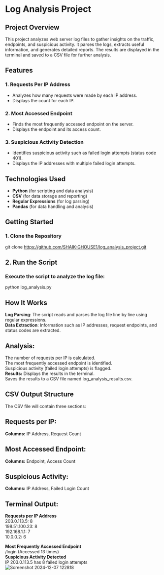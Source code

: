 # **Log Analysis Project**

## **Project Overview**
This project analyzes web server log files to gather insights on the traffic, endpoints, and suspicious activity. It parses the logs, extracts useful information, and generates detailed reports. The results are displayed in the terminal and saved to a CSV file for further analysis.

## **Features**
### **1. Requests Per IP Address**
- Analyzes how many requests were made by each IP address.
- Displays the count for each IP.

### **2. Most Accessed Endpoint**
- Finds the most frequently accessed endpoint on the server.
- Displays the endpoint and its access count.

### **3. Suspicious Activity Detection**
- Identifies suspicious activity such as failed login attempts (status code 401).
- Displays the IP addresses with multiple failed login attempts.

## **Technologies Used**
- **Python** (for scripting and data analysis)
- **CSV** (for data storage and reporting)
- **Regular Expressions** (for log parsing)
- **Pandas** (for data handling and analysis)

## **Getting Started**
### **1. Clone the Repository**
git clone https://github.com/SHAIK-GHOUSE1/log_analysis_project.git
## **2. Run the Script**
### Execute the script to analyze the log file:
python log_analysis.py

## **How It Works**
**Log Parsing**: The script reads and parses the log file line by line using regular expressions.</br>
**Data Extraction**: Information such as IP addresses, request endpoints, and status codes are extracted.
## **Analysis:**
The number of requests per IP is calculated.</br>
The most frequently accessed endpoint is identified.</br>
Suspicious activity (failed login attempts) is flagged.</br>
**Results:**
Displays the results in the terminal.</br>
Saves the results to a CSV file named log_analysis_results.csv.</br>
 ## CSV Output Structure
The CSV file will contain three sections:

## Requests per IP:</br>
**Columns:** IP Address, Request Count
## Most Accessed Endpoint:</br>
**Columns:** Endpoint, Access Count
 ## Suspicious Activity:</br>
**Columns:** IP Address, Failed Login Count</br>

## Terminal Output:</br>
**Requests per IP Address**</br>
203.0.113.5: 8</br>
198.51.100.23: 8</br>
192.168.1.1: 7</br>
10.0.0.2: 6</br>

**Most Frequently Accessed Endpoint**</br>
/login (Accessed 13 times)</br>
**Suspicious Activity Detected**</br>
IP 203.0.113.5 has 8 failed login attempts</br>
![Screenshot 2024-12-07 122818](https://github.com/user-attachments/assets/e42eaea3-e652-49c1-9067-9c486925fa3b)

